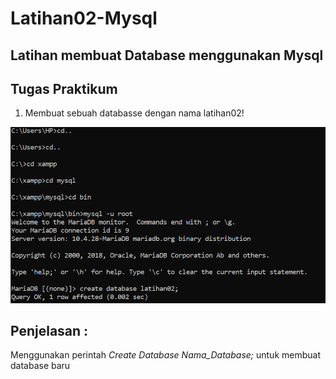 # Latihan02-Mysql

## Latihan membuat Database menggunakan Mysql
## Tugas Praktikum
1. Membuat sebuah databasse dengan nama latihan02!

![](Gambar/1.PNG)
## Penjelasan :
Menggunakan perintah *Create Database Nama_Database;* untuk membuat database baru
